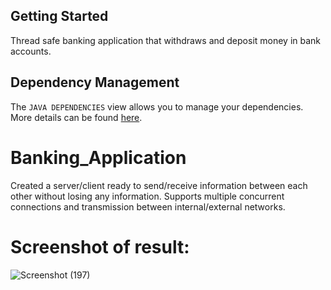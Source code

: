 ## Getting Started

Thread safe banking application that withdraws and deposit money in bank accounts.

## Dependency Management

The `JAVA DEPENDENCIES` view allows you to manage your dependencies. More details can be found [here](https://github.com/microsoft/vscode-java-pack/blob/master/release-notes/v0.9.0.md#work-with-jar-files-directly).

# Banking_Application

Created a server/client ready to send/receive information between each other without losing any information. Supports multiple concurrent connections and transmission between internal/external networks. 

# Screenshot of result:


![Screenshot (197)](https://user-images.githubusercontent.com/35185184/107445262-b32ad480-6b01-11eb-8002-948e07d69e20.png)
